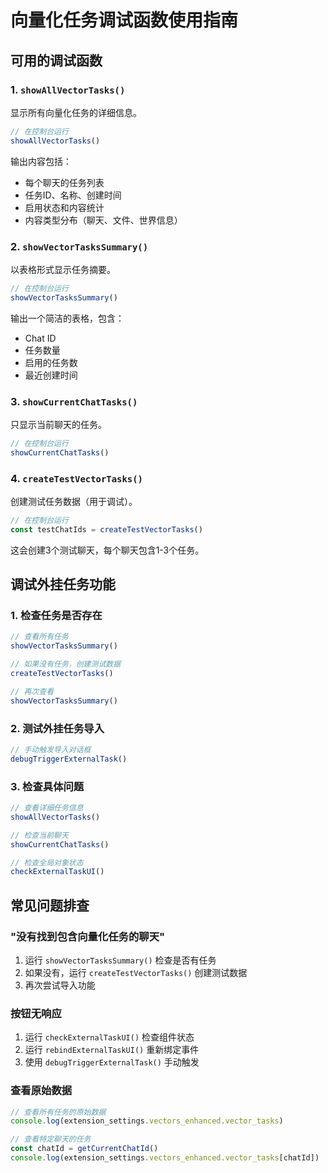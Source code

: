 # 向量化任务调试函数使用指南

## 可用的调试函数

### 1. `showAllVectorTasks()`
显示所有向量化任务的详细信息。

```javascript
// 在控制台运行
showAllVectorTasks()
```

输出内容包括：
- 每个聊天的任务列表
- 任务ID、名称、创建时间
- 启用状态和内容统计
- 内容类型分布（聊天、文件、世界信息）

### 2. `showVectorTasksSummary()`
以表格形式显示任务摘要。

```javascript
// 在控制台运行
showVectorTasksSummary()
```

输出一个简洁的表格，包含：
- Chat ID
- 任务数量
- 启用的任务数
- 最近创建时间

### 3. `showCurrentChatTasks()`
只显示当前聊天的任务。

```javascript
// 在控制台运行
showCurrentChatTasks()
```

### 4. `createTestVectorTasks()`
创建测试任务数据（用于调试）。

```javascript
// 在控制台运行
const testChatIds = createTestVectorTasks()
```

这会创建3个测试聊天，每个聊天包含1-3个任务。

## 调试外挂任务功能

### 1. 检查任务是否存在
```javascript
// 查看所有任务
showVectorTasksSummary()

// 如果没有任务，创建测试数据
createTestVectorTasks()

// 再次查看
showVectorTasksSummary()
```

### 2. 测试外挂任务导入
```javascript
// 手动触发导入对话框
debugTriggerExternalTask()
```

### 3. 检查具体问题
```javascript
// 查看详细任务信息
showAllVectorTasks()

// 检查当前聊天
showCurrentChatTasks()

// 检查全局对象状态
checkExternalTaskUI()
```

## 常见问题排查

### "没有找到包含向量化任务的聊天"
1. 运行 `showVectorTasksSummary()` 检查是否有任务
2. 如果没有，运行 `createTestVectorTasks()` 创建测试数据
3. 再次尝试导入功能

### 按钮无响应
1. 运行 `checkExternalTaskUI()` 检查组件状态
2. 运行 `rebindExternalTaskUI()` 重新绑定事件
3. 使用 `debugTriggerExternalTask()` 手动触发

### 查看原始数据
```javascript
// 查看所有任务的原始数据
console.log(extension_settings.vectors_enhanced.vector_tasks)

// 查看特定聊天的任务
const chatId = getCurrentChatId()
console.log(extension_settings.vectors_enhanced.vector_tasks[chatId])
```
